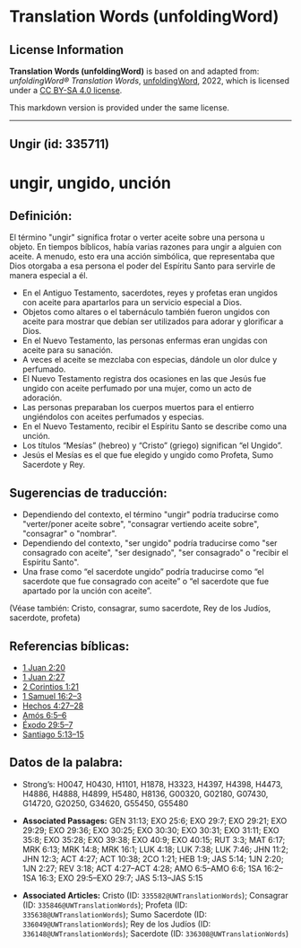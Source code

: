 # Translation Words (unfoldingWord)

## License Information

**Translation Words (unfoldingWord)** is based on and adapted from: _unfoldingWord® Translation Words_, [unfoldingWord](https://unfoldingword.org/utw), 2022, which is licensed under a [CC BY-SA 4.0 license](https://creativecommons.org/licenses/by-sa/4.0/legalcode.en).

This markdown version is provided under the same license.



--------------------------------

## Ungir (id: 335711)

ungir, ungido, unción
=====================

Definición:
-----------

El término "ungir" significa frotar o verter aceite sobre una persona u objeto. En tiempos bíblicos, había varias razones para ungir a alguien con aceite. A menudo, esto era una acción simbólica, que representaba que Dios otorgaba a esa persona el poder del Espíritu Santo para servirle de manera especial a él.

* En el Antiguo Testamento, sacerdotes, reyes y profetas eran ungidos con aceite para apartarlos para un servicio especial a Dios.
* Objetos como altares o el tabernáculo también fueron ungidos con aceite para mostrar que debían ser utilizados para adorar y glorificar a Dios.
* En el Nuevo Testamento, las personas enfermas eran ungidas con aceite para su sanación.
* A veces el aceite se mezclaba con especias, dándole un olor dulce y perfumado.
* El Nuevo Testamento registra dos ocasiones en las que Jesús fue ungido con aceite perfumado por una mujer, como un acto de adoración.
* Las personas preparaban los cuerpos muertos para el entierro ungiéndolos con aceites perfumados y especias.
* En el Nuevo Testamento, recibir el Espíritu Santo se describe como una unción.
* Los títulos “Mesías” (hebreo) y “Cristo” (griego) significan “el Ungido”.
* Jesús el Mesías es el que fue elegido y ungido como Profeta, Sumo Sacerdote y Rey.

Sugerencias de traducción:
--------------------------

* Dependiendo del contexto, el término "ungir" podría traducirse como "verter/poner aceite sobre", "consagrar vertiendo aceite sobre", "consagrar" o "nombrar".
* Dependiendo del contexto, "ser ungido" podría traducirse como "ser consagrado con aceite", "ser designado", "ser consagrado" o "recibir el Espíritu Santo".
* Una frase como “el sacerdote ungido” podría traducirse como “el sacerdote que fue consagrado con aceite” o “el sacerdote que fue apartado por la unción con aceite”.

(Véase también: Cristo, consagrar, sumo sacerdote, Rey de los Judíos, sacerdote, profeta)

Referencias bíblicas:
---------------------

* [1 Juan 2:20](https://ref.ly/1John2:20)
* [1 Juan 2:27](https://ref.ly/1John2:27)
* [2 Corintios 1:21](https://ref.ly/2Cor1:21)
* [1 Samuel 16:2–3](https://ref.ly/1Sam16:2-1Sam16:3)
* [Hechos 4:27–28](https://ref.ly/Acts4:27-Acts4:28)
* [Amós 6:5–6](https://ref.ly/Amos6:5-Amos6:6)
* [Éxodo 29:5–7](https://ref.ly/Exod29:5-Exod29:7)
* [Santiago 5:13–15](https://ref.ly/Jas5:13-Jas5:15)

Datos de la palabra:
--------------------

* Strong’s: H0047, H0430, H1101, H1878, H3323, H4397, H4398, H4473, H4886, H4888, H4899, H5480, H8136, G00320, G02180, G07430, G14720, G20250, G34620, G55450, G55480

* **Associated Passages:** GEN 31:13; EXO 25:6; EXO 29:7; EXO 29:21; EXO 29:29; EXO 29:36; EXO 30:25; EXO 30:30; EXO 30:31; EXO 31:11; EXO 35:8; EXO 35:28; EXO 39:38; EXO 40:9; EXO 40:15; RUT 3:3; MAT 6:17; MRK 6:13; MRK 14:8; MRK 16:1; LUK 4:18; LUK 7:38; LUK 7:46; JHN 11:2; JHN 12:3; ACT 4:27; ACT 10:38; 2CO 1:21; HEB 1:9; JAS 5:14; 1JN 2:20; 1JN 2:27; REV 3:18; ACT 4:27–ACT 4:28; AMO 6:5–AMO 6:6; 1SA 16:2–1SA 16:3; EXO 29:5–EXO 29:7; JAS 5:13–JAS 5:15
* **Associated Articles:** Cristo (ID: `335582@UWTranslationWords`); Consagrar (ID: `335846@UWTranslationWords`); Profeta (ID: `335638@UWTranslationWords`); Sumo Sacerdote (ID: `336049@UWTranslationWords`); Rey de los Judíos (ID: `336148@UWTranslationWords`); Sacerdote (ID: `336308@UWTranslationWords`)

